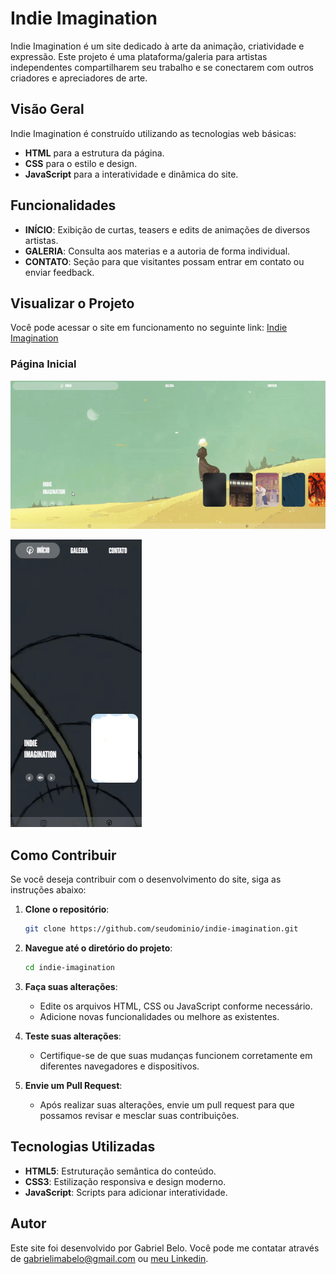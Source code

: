 
# Indie Imagination

Indie Imagination é um site dedicado à arte da animação, criatividade e expressão. Este projeto é uma plataforma/galeria para artistas independentes compartilharem seu trabalho e se conectarem com outros criadores e apreciadores de arte.

## Visão Geral

Indie Imagination é construído utilizando as tecnologias web básicas:

- **HTML** para a estrutura da página.
- **CSS** para o estilo e design.
- **JavaScript** para a interatividade e dinâmica do site.

## Funcionalidades

- **INÍCIO**: Exibição de curtas, teasers e edits de animações de diversos artistas.
- **GALERIA**: Consulta aos materias e a autoria de forma individual.
- **CONTATO**: Seção para que visitantes possam entrar em contato ou enviar feedback.

## Visualizar o Projeto

Você pode acessar o site em funcionamento no seguinte link: [Indie Imagination](https://indieimagination.netlify.app/)

### Página Inicial

![Página Inicial Desktop](assets/indieGif.gif)

![Página Inicial Mobile](assets/indiemobile.gif)

## Como Contribuir

Se você deseja contribuir com o desenvolvimento do site, siga as instruções abaixo:

1. **Clone o repositório**:
   ```bash
   git clone https://github.com/seudominio/indie-imagination.git
   ```
2. **Navegue até o diretório do projeto**:
   ```bash
   cd indie-imagination
   ```
3. **Faça suas alterações**:
   - Edite os arquivos HTML, CSS ou JavaScript conforme necessário.
   - Adicione novas funcionalidades ou melhore as existentes.

4. **Teste suas alterações**:
   - Certifique-se de que suas mudanças funcionem corretamente em diferentes navegadores e dispositivos.

5. **Envie um Pull Request**:
   - Após realizar suas alterações, envie um pull request para que possamos revisar e mesclar suas contribuições.

## Tecnologias Utilizadas

- **HTML5**: Estruturação semântica do conteúdo.
- **CSS3**: Estilização responsiva e design moderno.
- **JavaScript**: Scripts para adicionar interatividade.

## Autor

Este site foi desenvolvido por Gabriel Belo. Você pode me contatar através de gabrielimabelo@gmail.com ou [meu Linkedin](https://www.linkedin.com/in/gabrielbeli/).
